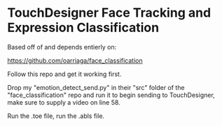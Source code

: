 # TouchDesigner Face Tracking and Expression Classification

Based off of and depends entierly on:

https://github.com/oarriaga/face_classification

Follow this repo and get it working first.

Drop my "emotion_detect_send.py" in their "src" folder of the "face_classification" repo and run it to begin sending to TouchDesigner, make sure to supply a video on line 58. 

Run the .toe file, run the .abls file.
